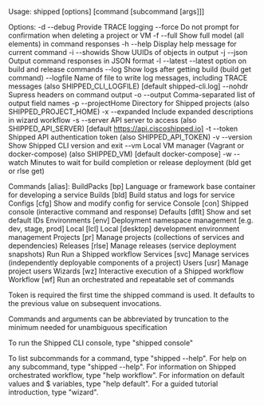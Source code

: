 Usage: shipped [options] [command [subcommand [args]]]

Options:
  -d  --debug        Provide TRACE logging
      --force        Do not prompt for confirmation when deleting a project or VM
  -f  --full         Show full model (all elements) in command responses
  -h  --help         Display help message for current command
  -i  --showids      Show UUIDs of objects in output
  -j  --json         Output command responses in JSON format
  -l  --latest       --latest option on build and release commands
      --log          Show logs after getting build (build get command)
      --logfile      Name of file to write log messages, including TRACE messages (also SHIPPED_CLI_LOGFILE) [default shipped-cli.log]
      --nohdr        Supress headers on command output
  -o  --output       Comma-separated list of output field names
  -p  --projectHome  Directory for Shipped projects (also SHIPPED_PROJECT_HOME)
  -x  --expanded     Include expanded descriptions in wizard workflow
  -s  --server       API server to access (also SHIPPED_API_SERVER) [default https://api.ciscoshipped.io]
  -t  --token        Shipped API authentication token (also SHIPPED_API_TOKEN)
  -v  --version      Show Shipped CLI version and exit
      --vm           Local VM manager (Vagrant or docker-compose) (also SHIPPED_VM) [default docker-compose]
  -w  --watch        Minutes to wait for build completion or release deployment (bld get or rlse get)

Commands [alias]:
  BuildPacks    [bp]    Language or framework base container for developing a service
  Builds        [bld]   Build status and logs for service
  Configs       [cfg]   Show and modify config for service
  Console       [con]   Shipped console (interactive command and response)
  Defaults      [dflt]  Show and set default IDs
  Environments  [env]   Deployment namespace management [e.g. dev, stage, prod]
  Local         [lcl]   Local [desktop] development environment management
  Projects      [pr]    Manage projects (collections of services and dependencies)
  Releases      [rlse]  Manage releases (service deployment snapshots)
  Run                   Run a Shipped workflow
  Services      [svc]   Manage services (independently deployable components of a project)
  Users         [usr]   Manage project users
  Wizards       [wz]    Interactive execution of a Shipped workflow
  Workflow      [wf]    Run an orchestrated and repeatable set of commands

Token is required the first time the shipped command is used.  It defaults to the previous value on subsequent
invocations.

Commands and arguments can be abbreviated by truncation to the minimum needed for unambiguous specification

To run the Shipped CLI console, type "shipped console"

To list subcommands for a command, type "shipped <command> --help".
For help on any subcommand, type "shipped <command> <subcommand> --help".
For information on Shipped orchestrated workflow, type "help workflow".
For information on default values and $ variables, type "help default".
For a guided tutorial introduction, type "wizard".
